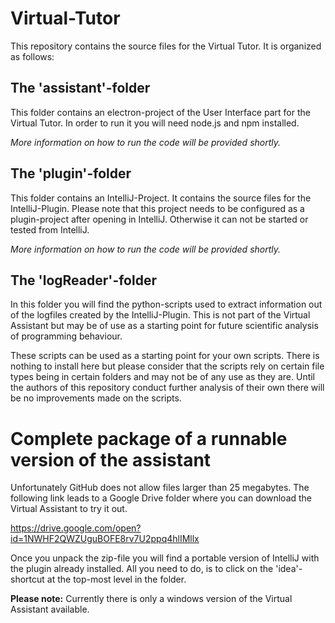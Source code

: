 # Virtual-Tutor
This repository contains the source files for the Virtual Tutor. It is organized as follows:

## The 'assistant'-folder
This folder contains an electron-project of the User Interface part for the Virtual Tutor. In order to run it you will need node.js and npm installed.

_More information on how to run the code will be provided shortly._

## The 'plugin'-folder
This folder contains an IntelliJ-Project. It contains the source files for the IntelliJ-Plugin. Please note that this project needs to be configured as a plugin-project after opening in IntelliJ. Otherwise it can not be started or tested from IntelliJ.

_More information on how to run the code will be provided shortly._

## The 'logReader'-folder
In this folder you will find the python-scripts used to extract information out of the logfiles created by the IntelliJ-Plugin. This is not part of the Virtual Assistant but may be of use as a starting point for future scientific analysis of programming behaviour.

These scripts can be used as a starting point for your own scripts. There is nothing to install here but please consider that the scripts rely on certain file types being in certain folders and may not be of any use as they are. Until the authors of this repository conduct further analysis of their own there will be no improvements made on the scripts.

# Complete package of a runnable version of the assistant

Unfortunately GitHub does not allow files larger than 25 megabytes.
The following link leads to a Google Drive folder where you can download the Virtual Assistant to try it out.

https://drive.google.com/open?id=1NWHF2QWZUguBOFE8rv7U2ppq4hlIMllx

Once you unpack the zip-file you will find a portable version of IntelliJ with the plugin already installed. All you need to do, is to click on the 'idea'-shortcut at the top-most level in the folder.

**Please note:** Currently there is only a windows version of the Virtual Assistant available.
